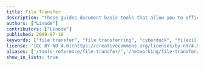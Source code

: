 ```yaml
---
title: File Transfer
description: "These guides document basic tools that allow you to efficiently and securely transfer files between your local system and your Linux Server."
authors: ["Linode"]
contributors: ["Linode"]
published: 2009-07-16
keywords: ["file transfer", "file transferring", "cyberduck", "filezilla", "winscp"]
license: '[CC BY-ND 4.0](https://creativecommons.org/licenses/by-nd/4.0)'
aliases: ['/tools-reference/file-transfer/','/networking/file-transfer/']
show_in_lists: true
---
```



